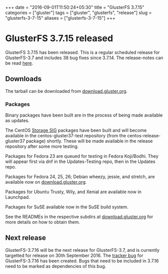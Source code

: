 +++
date = "2016-09-01T11:50:24+05:30"
title = "GlusterFS 3.7.15"
categories = ["gluster"]
tags = ["gluster", "glusterfs", "release"]
slug = "glusterfs-3-7-15"
aliases = ["glusterfs-3-7-15"]
+++

# GlusterFS 3.7.15 released

GlusterFS 3.7.15 has been released. This is a regular scheduled release for GlusterFS-3.7 and includes 38 bug fixes since 3.7.14.
The release-notes can be read [here][1].

## Downloads

The tarball can be downloaded from [download.gluster.org][2].

### Packages

Binary packages have been built are in the process of being made available as updates.

The CentOS [Storage SIG][3] packages have been built and will become available in the centos-gluster37-test repository (from the centos-release-gluster37 package) shortly.
These will be made available in the release repository after some more testing.

Packages for Fedora 23 are queued for testing in Fedora Koji/Bodhi. They will appear first via dnf in the Updates-Testing repo, then in the Updates repo.

Packages for Fedora 24, 25, 26; Debian wheezy, jessie, and stretch, are available now on [download.gluster.org][2].

Packages for Ubuntu Trusty, Wily, and Xenial are available now in Launchpad.

Packages for SuSE available now in the SuSE build system.

See the READMEs in the respective subdirs at [download.gluster.org][2] for more details on how to obtain them.

## Next release

GlusterFS-3.7.16 will be the next release for GlusterFS-3.7, and is currently targetted for release on 30th September 2016.
The [tracker bug][4] for GlusterFS-3.7.16 has been created. Bugs that need to be included in 3.7.16 need to be marked as dependencies of this bug.



[1]: https://github.com/gluster/glusterfs/blob/release-3.7/doc/release-notes/3.7.15.md
[2]: https://download.gluster.org/pub/gluster/glusterfs/3.7/3.7.15/
[3]: https://wiki.centos.org/SpecialInterestGroup/Storage
[4]: https://bugzilla.redhat.com/show_bug.cgi?id=glusterfs-3.7.16
